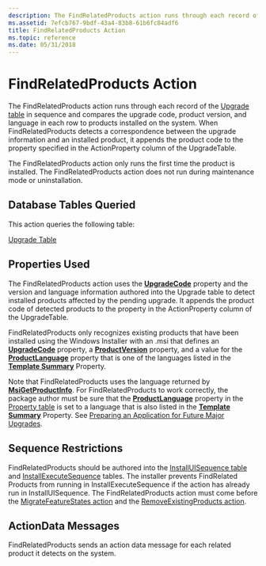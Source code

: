 ```yaml
---
description: The FindRelatedProducts action runs through each record of the Upgrade table in sequence and compares the upgrade code, product version, and language in each row to products installed on the system.
ms.assetid: 7efcb767-9bdf-43a4-83b8-61b6fc84adf6
title: FindRelatedProducts Action
ms.topic: reference
ms.date: 05/31/2018
---
```


# FindRelatedProducts Action

The FindRelatedProducts action runs through each record of the [Upgrade table](upgrade-table.md) in sequence and compares the upgrade code, product version, and language in each row to products installed on the system. When FindRelatedProducts detects a correspondence between the upgrade information and an installed product, it appends the product code to the property specified in the ActionProperty column of the UpgradeTable.

The FindRelatedProducts action only runs the first time the product is installed. The FindRelatedProducts action does not run during maintenance mode or uninstallation.

## Database Tables Queried

This action queries the following table:

[Upgrade Table](upgrade-table.md)

## Properties Used

The FindRelatedProducts action uses the [**UpgradeCode**](upgradecode.md) property and the version and language information authored into the Upgrade table to detect installed products affected by the pending upgrade. It appends the product code of detected products to the property in the ActionProperty column of the UpgradeTable.

FindRelatedProducts only recognizes existing products that have been installed using the Windows Installer with an .msi that defines an [**UpgradeCode**](upgradecode.md) property, a [**ProductVersion**](productversion.md) property, and a value for the [**ProductLanguage**](productlanguage.md) property that is one of the languages listed in the [**Template Summary**](template-summary.md) Property.

Note that FindRelatedProducts uses the language returned by [**MsiGetProductInfo**](/windows/desktop/api/Msi/nf-msi-msigetproductinfoa). For FindRelatedProducts to work correctly, the package author must be sure that the [**ProductLanguage**](productlanguage.md) property in the [Property table](property-table.md) is set to a language that is also listed in the [**Template Summary**](template-summary.md) Property. See [Preparing an Application for Future Major Upgrades](preparing-an-application-for-future-major-upgrades.md).

## Sequence Restrictions

FindRelatedProducts should be authored into the [InstallUISequence table](installuisequence-table.md) and [InstallExecuteSequence](installexecutesequence-table.md) tables. The installer prevents FindRelated Products from running in InstallExecuteSequence if the action has already run in InstallUISequence. The FindRelatedProducts action must come before the [MigrateFeatureStates action](migratefeaturestates-action.md) and the [RemoveExistingProducts action](removeexistingproducts-action.md).

## ActionData Messages

FindRelatedProducts sends an action data message for each related product it detects on the system.

 

 



